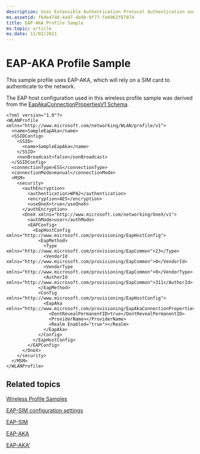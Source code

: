 ```yaml
---
description: Uses Extensible Authentication Protocol Authentication and Key Agreement (EAP-AKA).
ms.assetid: f6de4748-4a97-4b9b-9f77-fe0963f87874
title: EAP-AKA Profile Sample
ms.topic: article
ms.date: 11/02/2021
---
```


# EAP-AKA Profile Sample

This sample profile uses EAP-AKA, which will rely on a SIM card to authenticate to the network.

The EAP host configuration used in this wireless profile sample was derived from the [EapAkaConnectionPropertiesV1 Schema](/openspecs/windows_protocols/ms-gpwl/6ce02b66-0cbd-47cf-bc34-0903b163aab0).

``` syntax
<?xml version="1.0"?>
<WLANProfile xmlns="http://www.microsoft.com/networking/WLAN/profile/v1">
  <name>SampleEapAka</name>
  <SSIDConfig>
    <SSID>
      <name>SampleEapAka</name>
    </SSID>
    <nonBroadcast>false</nonBroadcast>
  </SSIDConfig>
  <connectionType>ESS</connectionType>
  <connectionMode>manual</connectionMode>
  <MSM>
    <security>
      <authEncryption>
        <authentication>WPA2</authentication>
        <encryption>AES</encryption>
        <useOneX>true</useOneX>
      </authEncryption>
      <OneX xmlns="http://www.microsoft.com/networking/OneX/v1">
        <authMode>user</authMode>
        <EAPConfig>
          <EapHostConfig xmlns="http://www.microsoft.com/provisioning/EapHostConfig">
            <EapMethod>
              <Type xmlns="http://www.microsoft.com/provisioning/EapCommon">23</Type>
              <VendorId xmlns="http://www.microsoft.com/provisioning/EapCommon">0</VendorId>
              <VendorType xmlns="http://www.microsoft.com/provisioning/EapCommon">0</VendorType>
              <AuthorId xmlns="http://www.microsoft.com/provisioning/EapCommon">311</AuthorId>
            </EapMethod>
            <Config xmlns="http://www.microsoft.com/provisioning/EapHostConfig">
              <EapAka xmlns="http://www.microsoft.com/provisioning/EapAkaConnectionPropertiesV1">
                <DontRevealPermanentID>true</DontRevealPermanentID>
                <ProviderName></ProviderName>
                <Realm Enabled="true"></Realm>
              </EapAka>
            </Config>
          </EapHostConfig>
        </EAPConfig>
      </OneX>
    </security>
  </MSM>
</WLANProfile>
```

## Related topics

<dl> <dt>

[Wireless Profile Samples](wireless-profile-samples.md)
</dt> <dt>

[EAP-SIM configuration settings](/windows-server/networking/technologies/extensible-authentication-protocol/network-access#eap-sim-configuration-settings)
</dt> <dt>
  
[EAP-SIM](/openspecs/windows_protocols/ms-gpwl/73eddc23-79a2-4b02-966a-a8a909cd76e9)
</dt> <dt>
  
[EAP-AKA](/openspecs/windows_protocols/ms-gpwl/6ce02b66-0cbd-47cf-bc34-0903b163aab0)
</dt> <dt>
  
[EAP-AKA'](/openspecs/windows_protocols/ms-gpwl/cb085b34-e160-4eba-b292-bc748ae461b6)
</dt> </dl>

